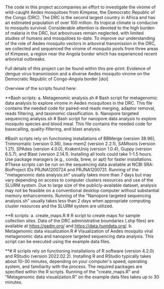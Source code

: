 The code in this project accompanies an effort to investigate the virome of wild-caught Aedes mosquitoes from Kimpese, the Democratic Republic of the Congo (DRC). The DRC is the second largest country in Africa and has an estimated population of over 100 million. Its tropical climate is conducive to mosquito survival. Considerable attention is devoted to the high burden of malaria in the DRC, but arboviruses remain neglected, with limited studies of humans and mosquitoes to-date. To improve our understanding of the role of Aedes mosquito vectors in arboviral transmission in the DRC, we collected and sequenced the virome of mosquito pools from three areas of Kimpese, a region near the Angola border which has experienced recent arboviral outbreaks.

Full details of this project can be found within this pre-print: Evidence of dengue virus transmission and a diverse Aedes mosquito virome on the Democratic Republic of Congo-Angola border [doi]

Overview of the scripts found here:


**Bash scripts: 
a. Metagenomic analysis.sh   # Bash script for metagenomic data analysis to explore virome in Aedes mosquitoes in the DRC. This file contains the needed code for paired-end reads merging, adaptor removal, reads filtering, and taxonomic classification.
b. Nanopore targeted sequencing analysis.sh    # Bash script for nanopore data analysis to explore mosquito species and blood meal. This file contains the needed code for basecalling, quality-filtering, and blast analysis.

#Bash scripts rely on functioning installations of BBMerge (version 38.96), Trimmomatic (version 0.36), bwa-mem2 (version 2.2.1), SAMtools (version 1.21), SPAdes (version 4.0.0), KrakenUniq (version 1.0.4), Guppy (version 6.5.7), and Blast (version 2.14.1). Installing all tools could take 1–1.5 hours. Use package managers (e.g., conda, brew, or apt) for faster installations.
#These scripts can be run on the sequencing data available at NCBI SRA: BioProject IDs PRJNA1200724 and PRJNA1200731. Running of the "metagenomic data analysis.sh" usually takes more than 7 days but may vary depending on access to computer clusters resources and use of the SLURM system. Due to large size of the publicly-available dataset, analysis may not be feasible on a conventional desktop computer without substantial memory enhancements. Running of the "Nanopore targeted sequencing analysis.sh" usually takes less than 2 days when appropriate computing cluster resources and the SLURM system are utilized.


**R scripts:
a. create_maps.R   # R script to create maps for sample collection sites. Data of the DRC administrative boundaries (.shp files) are available at https://gadm.org/ and https://data.humdata.org/.
b. Metagenomic data visualization.R   # Visualization of Aedes mosquito viral metagenomic data and nanopore targeted sequencing data analysis. This script can be executed using the example data files.

**# R scripts rely on functioning installations of R software (version 4.2.0) and RStudio (version 2022.02.2). Installing R and RStudio typically takes about 10–30 minutes, depending on your computer's speed, operating system, and familiarity with the process. The required packages are specified within the R scripts. Running of the "create_maps.R" and "Metagenomic data visualization.R" on the example data files takes up to 30 minutes.



